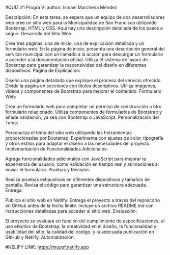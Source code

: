 #QUIZ #1 Progra VI
author: Ismael Marchena Méndez

Descripción:
En esta tarea, se espera que un equipo de dos desarrolladores web cree un sitio web para la Municipalidad de San Francisco utilizando Bootstrap, HTML y CSS. Aquí hay una descripción detallada de los pasos a seguir:
Desarrollo del Sitio Web:

Crea tres páginas: una de inicio, una de explicación detallada y un formulario web.
En la página de inicio, presenta una descripción general del servicio municipal con un llamado a la acción para descargar un formulario o acceder a la documentación oficial.
Utiliza el sistema de layout de Bootstrap para garantizar la responsividad del diseño en diferentes dispositivos.
Página de Explicación:

Diseña una página detallada que explique el proceso del servicio ofrecido.
Divide la página en secciones con títulos descriptivos.
Utiliza imágenes, videos y componentes de Bootstrap para mejorar el contenido.
Formulario Web:

Crea un formulario web para completar un permiso de construcción u otro formulario relacionado.
Utiliza componentes de formularios de Bootstrap y añade validación, ya sea con Bootstrap o JavaScript.
Personalización del Tema:

Personaliza el tema del sitio web utilizando las herramientas proporcionadas por Bootstrap.
Experimenta con ajustes de color, tipografía y otros estilos para adaptar el diseño a las necesidades del proyecto.
Implementación de Funcionalidades Adicionales:

Agrega funcionalidades adicionales con JavaScript para mejorar la experiencia del usuario, como validación en tiempo real y animaciones al enviar el formulario.
Pruebas y Revisión:

Realiza pruebas exhaustivas en diferentes dispositivos y tamaños de pantalla.
Revisa el código para garantizar una estructura adecuada.
Entrega:

Publica el sitio web en Netlify.
Entrega el proyecto a través del repositorio en GitHub antes de la fecha límite.
Incluye un archivo README.md con instrucciones detalladas para acceder al sitio web.
Evaluación:

El proyecto se evaluará en función del cumplimiento de especificaciones, el uso efectivo de Bootstrap, la creatividad en el diseño, la funcionalidad y usabilidad del sitio, la calidad del código, y la adecuada publicación en GitHub y Netlify.
Automatización:

#NELIFY LINK: 
https://mupsf.netlify.app


